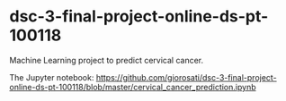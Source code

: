 # dsc-3-final-project-online-ds-pt-100118

Machine Learning project to predict cervical cancer.

The Jupyter notebook:
https://github.com/giorosati/dsc-3-final-project-online-ds-pt-100118/blob/master/cervical_cancer_prediction.ipynb
